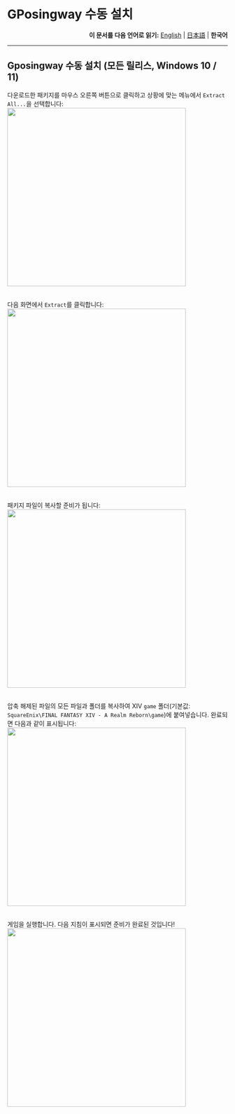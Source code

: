 # GPosingway 수동 설치

<div align="right">
  <b>이 문서를 다음 언어로 읽기:</b>
  <a href="./gposingway_installation.md">English</a> | 
  <a href="./gposingway_installation.ja.md">日本語</a> | 
  <b>한국어</b> 
</div>

---

## Gposingway 수동 설치 (모든 릴리스, Windows 10 / 11)

다운로드한 패키지를 마우스 오른쪽 버튼으로 클릭하고 상황에 맞는 메뉴에서 `Extract All...`을 선택합니다:  
<img src='https://github.com/gposingway/gposingway/assets/18711130/7968f27b-f5b5-4c1c-ba07-5911a8f7a79e' width='408' /><br/><br/>

다음 화면에서 `Extract`를 클릭합니다:  
<img src='https://github.com/gposingway/gposingway/assets/18711130/7d3c3978-355e-4b0e-9a74-c64ab2318f65' width='408' /><br/><br/>

패키지 파일이 복사할 준비가 됩니다:  
<img src='https://github.com/gposingway/gposingway/assets/18711130/5654b154-4599-4623-94f2-d177c5668a18' width='408' /><br/><br/>

압축 해제된 파일의 모든 파일과 폴더를 복사하여 XIV `game` 폴더(기본값: `SquareEnix\FINAL FANTASY XIV - A Realm Reborn\game`)에 붙여넣습니다. 완료되면 다음과 같이 표시됩니다:  
<img src='https://github.com/gposingway/gposingway/assets/18711130/0b19951d-0338-419c-903b-351be9483b2f' width='408' /><br/><br/>

게임을 실행합니다. 다음 지침이 표시되면 준비가 완료된 것입니다!  
<img src='https://github.com/gposingway/gposingway/assets/18711130/65ef0e5f-f49e-4903-9105-acd9bb9c41e9' width='408' /><br/><br/>
